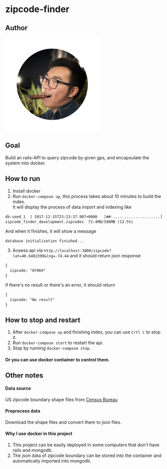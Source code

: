 # zipcode-finder

## Author
<img src="author.JPG" width="300">

## Goal
Build an rails-API to query zipcode by given gps, and encapsulate the system into docker.

## How to run
1. Install docker
2. Run ```docker-compose up```, this process takes about 10 minutes to build the index.  
It will display the process of data import and indexing like
```
db-seed_1  | 2017-12-15T23:23:37.907+0000	[##......................] zipcode_finder_development.zipcodes	73.4MB/588MB (12.5%)
```
And when it finishes, it will show a message
```
database initialization finished...
```
3. Aceess api via
```http://localhost:3000/zipcode?lat=40.6402399&lng=-74.44```
and it should return json response
```
{
  zipcode: "07069"
}
```
if there's no result or there's an error, it should return
```
{
  zipcode: "No result"
}
```

## How to stop and restart
1. After ```docker-compose up``` and finishing index, you can use ```Crtl C``` to stop it.
2. Run ```docker-compose start``` to restart the api.
3. Stop by running ```docker-compose stop```.  

#### Or you can use docker container to control them. ####

## Other notes
#### Data source
US zipcode boundary shape files from [Census Bureau ](https://www.census.gov/geo/maps-data/data/cbf/cbf_zcta.html)

#### Preprocess data
Download the shape files and convert them to json files.

#### Why I use docker in this project
1. This project can be easily deployed in some computers that don't have rails and mongodb.
2. The json data of zipcode boundary can be stored into the container and automatically imported into mongodb.
